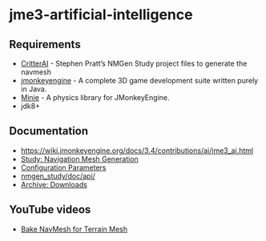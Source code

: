 # jme3-artificial-intelligence

## Requirements
- [CritterAI](https://github.com/stevefsp/critterai/tree/master) - Stephen Pratt’s NMGen Study project files to generate the navmesh
- [jmonkeyengine](https://github.com/jMonkeyEngine/jmonkeyengine) - A complete 3D game development suite written purely in Java.
- [Minie](https://github.com/stephengold/Minie) - A physics library for JMonkeyEngine.
- jdk8+

## Documentation
* https://wiki.jmonkeyengine.org/docs/3.4/contributions/ai/jme3_ai.html
* [Study: Navigation Mesh Generation](https://web.archive.org/web/20220312074030/https://www.critterai.org/projects/nmgen_study/)
* [Configuration Parameters](https://web.archive.org/web/20220304081515/http://www.critterai.org/projects/nmgen_study/config.html)
* [nmgen_study/doc/api/](https://web.archive.org/web/20211227083846/http://critterai.org/projects/nmgen_study/doc/api/)
* [Archive: Downloads](https://web.archive.org/web/20211227082403/http://critterai.org/projects/dowloads-archive.html)

## YouTube videos
- [Bake NavMesh for Terrain Mesh](https://www.youtube.com/watch?v=iaoN6SmZt-8)
